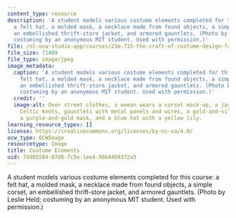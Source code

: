 ```yaml
---
content_type: resource
description: 'A student models various costume elements completed for this course:
  a felt hat, a molded mask, a necklace made from found objects, a simple corset,
  an embellished thrift-store jacket, and armored gauntlets. (Photo by Leslie Held;
  costuming by an anonymous MIT student. Used with permission.)'
file: /ol-ocw-studio-app/courses/21m-715-the-craft-of-costume-design-fall-2009/7d40550407d8fc5e1ee456b44b9372a3_21m-715f09.jpg
file_size: 71489
file_type: image/jpeg
image_metadata:
  caption: 'A student models various costume elements completed for this course: a
    felt hat, a molded mask, a necklace made from found objects, a simple corset,
    an embellished thrift-store jacket, and armored gauntlets. (Photo by Leslie Held;
    costuming by an anonymous MIT student. Used with permission.)'
  credit: ''
  image-alt: Over street clothes, a woman wears a corset mock-up, a jacket with painted
    Celtic knots, gauntlets with metal panels and wires, a gold-and-silver bead necklace,
    a purple-and-gold mask, and a blue hat with a yellow lily.
learning_resource_types: []
license: https://creativecommons.org/licenses/by-nc-sa/4.0/
ocw_type: OCWImage
resourcetype: Image
title: Costume Elements
uid: 7d405504-07d8-fc5e-1ee4-56b44b9372a3
---
```

A student models various costume elements completed for this course: a felt hat, a molded mask, a necklace made from found objects, a simple corset, an embellished thrift-store jacket, and armored gauntlets. (Photo by Leslie Held; costuming by an anonymous MIT student. Used with permission.)